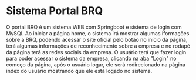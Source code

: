 # Sistema Portal BRQ
O portal BRQ é um sistema WEB com Springboot e sistema de login com MySQl. Ao iniciar a página home, o sistema irá mostrar algumas iformações sobre a BRQ, podendo acessar o site oficial pelo botão no início da página, terá algumas informações de reconhecimento sobre a empresa e no rodapé da página terá as redes sociais da empresa. O usuário terá que fazer login para poder acessar o sistema da empresa, clicando na aba "Login" no começo da página, após o usuário logar, ele será redirecionado na página index do usuário mostrando que ele está logado no sistema.
